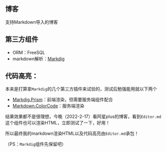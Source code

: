 ﻿## 博客

支持Markdown导入的博客

## 第三方组件

- ORM：FreeSQL
- markdown解析：[Markdig](https://github.com/xoofx/markdig)


## 代码高亮：

本来是打算拿`Markdig`的几个第三方插件来试验的，测试后勉强能用就以下两个

- [Markdig.Prism](https://github.com/ilich/Markdig.Prism)：前端渲染，但需要服务端组件配合
- [Markdown.ColorCode](https://github.com/wbaldoumas/markdown-colorcode)：服务端渲染

结果效果都不是很理想，今晚（2022-2-17）看阿星plus的博客，看到`Editor.md`这个组件也可以渲染HTML，立即测试了一下，好用！

所以最终我的markdown渲染HTML以及代码高亮由`Editor.md`承包！

（PS：`Markdig`组件先保留吧）